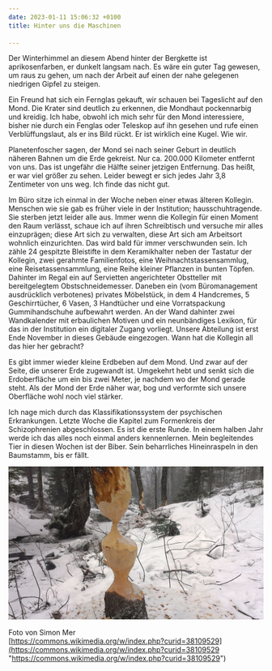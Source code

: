 ```yaml
---
date: 2023-01-11 15:06:32 +0100
title: Hinter uns die Maschinen

---
```

Der Winterhimmel an diesem Abend hinter der Bergkette ist aprikosenfarben, er dunkelt langsam nach. Es wäre ein guter Tag gewesen, um raus zu gehen, um nach der Arbeit auf einen der nahe gelegenen niedrigen Gipfel zu steigen.

Ein Freund hat sich ein Fernglas gekauft, wir schauen bei Tageslicht auf den Mond. Die Krater sind deutlich zu erkennen, die Mondhaut pockennarbig und kreidig. Ich habe, obwohl ich mich sehr für den Mond interessiere, bisher nie durch ein Fenglas oder Teleskop auf ihn gesehen und rufe einen Verblüffungslaut, als er ins Bild rückt. Er ist wirklich eine Kugel. Wie wir.

Planetenfoscher sagen, der Mond sei nach seiner Geburt in deutlich näheren Bahnen um die Erde gekreist. Nur ca. 200.000 Kilometer entfernt von uns. Das ist ungefähr die Hälfte seiner jetzigen Entfernung. Das heißt, er war viel größer zu sehen. Leider bewegt er sich jedes Jahr 3,8 Zentimeter von uns weg. Ich finde das nicht gut.

Im Büro sitze ich einmal in der Woche neben einer etwas älteren Kollegin. Menschen wie sie gab es früher viele in der Institution; hausschuhtragende. Sie sterben jetzt leider alle aus. Immer wenn die Kollegin für einen Moment den Raum verlässt, schaue ich auf ihren Schreibtisch und versuche mir alles einzuprägen; diese Art sich zu verwalten, diese Art sich am Arbeitsort wohnlich einzurichten. Das wird bald für immer verschwunden sein. Ich zähle 24 gespitzte Bleistifte in dem Keramikhalter neben der Tastatur der Kollegin, zwei gerahmte Familienfotos, eine Weihnachtstassensammlug, eine Reisetassensammlung, eine Reihe kleiner Pflanzen in bunten Töpfen. Dahinter im Regal ein auf Servietten angerichteter Obstteller mit bereitgelegtem Obstschneidemesser. Daneben ein (vom Büromanagement ausdrücklich verbotenes) privates Möbelstück, in dem 4 Handcremes, 5 Geschirrtücher, 6 Vasen, 3 Handtücher und eine Vorratspackung Gummihandschuhe aufbewahrt werden. An der Wand dahinter zwei Wandkalender mit erbaulichen Motiven und ein neunbändiges Lexikon, für das in der Institution ein digitaler Zugang vorliegt. Unsere Abteilung ist erst Ende November in dieses Gebäude eingezogen. Wann hat die Kollegin all das hier her gebracht?

Es gibt immer wieder kleine Erdbeben auf dem Mond. Und zwar auf der Seite, die unserer Erde zugewandt ist. Umgekehrt hebt und senkt sich die Erdoberfläche um ein bis zwei Meter, je nachdem wo der Mond gerade steht. Als der Mond der Erde näher war, bog und verformte sich unsere Oberfläche wohl noch viel stärker. 

Ich nage mich durch das Klassifikationssystem der psychischen Erkrankungen. Letzte Woche die Kapitel zum Formenkreis der Schizophrenien abgeschlossen. Es ist die erste Runde. In einem halben Jahr werde ich das alles noch einmal anders kennenlernen. Mein begleitendes Tier in diesen Wochen ist der Biber. Sein beharrliches Hineinraspeln in den Baumstamm, bis er fällt. 

![](/uploads/beaver_work_on_many_trees_in_winter.jpg)

Foto von Simon Mer  
[https://commons.wikimedia.org/w/index.php?curid=38109529](https://commons.wikimedia.org/w/index.php?curid=38109529 "https://commons.wikimedia.org/w/index.php?curid=38109529")